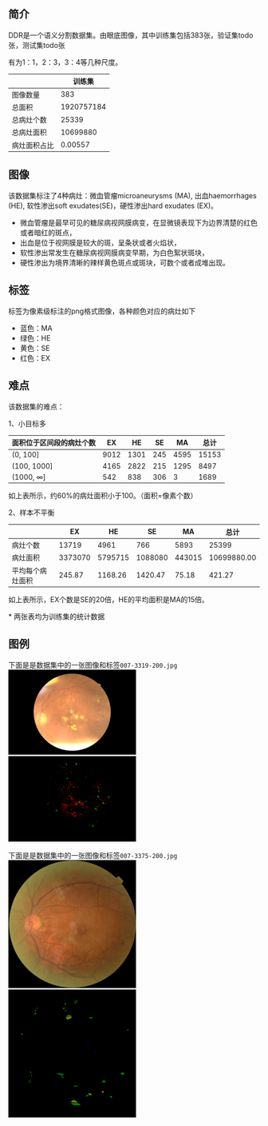 ## 简介

DDR是一个语义分割数据集。由眼底图像，其中训练集包括383张，验证集todo张，测试集todo张

有为1：1，2：3，3：4等几种尺度。

|              | 训练集    |
| ------------ | ---------- |
| 图像数量     | 383    |
| 总面积       | 1920757184 |
| 总病灶个数   | 25339      |
| 总病灶面积   | 10699880   |
| 病灶面积占比 | 0.00557    |



## 图像

该数据集标注了4种病灶：微血管瘤microaneurysms (MA), 出血haemorrhages (HE), 软性渗出soft exudates(SE)，硬性渗出hard exudates (EX)。

- 微血管瘤是最早可见的糖尿病视网膜病变，在显微镜表现下为边界清楚的红色或者暗红的斑点，
- 出血是位于视网膜是较大的斑，呈条状或者火焰状，
- 软性渗出常发生在糖尿病视网膜病变早期，为白色絮状斑块，
- 硬性渗出为境界清晰的辣样黄色斑点或斑块，可数个或者成堆出现。



## 标签

标签为像素级标注的png格式图像，各种颜色对应的病灶如下

* 蓝色：MA
* 绿色：HE
* 黄色：SE
* 红色：EX



## 难点

该数据集的难点：

1、小目标多

| 面积位于区间段的病灶个数 | EX   | HE   | SE   | MA   | 总计  |
| ------------------------ | ---- | ---- | ---- | ---- | ----- |
| (0, 100]                 | 9012 | 1301 | 245  | 4595 | 15153 |
| (100, 1000]              | 4165 | 2822 | 215  | 1295 | 8497  |
| (1000, ∞]                | 542  | 838  | 306  | 3    | 1689  |

如上表所示，约60%的病灶面积小于100。（面积=像素个数）



2、样本不平衡

|                  | EX      | HE      | SE      | MA     | 总计        |
| ---------------- | ------- | ------- | ------- | ------ | ----------- |
| 病灶个数         | 13719   | 4961    | 766     | 5893   | 25399       |
| 病灶面积         | 3373070 | 5795715 | 1088080 | 443015 | 10699880.00 |
| 平均每个病灶面积 | 245.87  | 1168.26 | 1420.47 | 75.18  | 421.27      |

如上表所示，EX个数是SE的20倍，HE的平均面积是MA的15倍。

\* 两张表均为训练集的统计数据



## 图例

下面是是数据集中的一张图像和标签`007-3319-200.jpg`
<img src="images/007-3319-200.jpg" alt="007-3319-200.jpg" style="zoom: 25%;" /><img src="images/007-3319-200.png" alt="007-3319-200.png" style="zoom: 25%;" />

下面是是数据集中的一张图像和标签`007-3375-200.jpg`
<img src="images/007-3375-200.jpg" alt="007-3375-200.jpg" style="zoom:25%;" /><img src="images/007-3375-200.png" alt="007-3375-200.png" style="zoom:25%;" />
